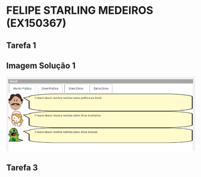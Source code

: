 # FELIPE STARLING MEDEIROS (EX150367)

## Tarefa 1

## Imagem Solução 1
![Imagem_Solucao_1](https://github.com/f-starling/component2learn/blob/master/labs/2021/04-messages/solucoes/f-starling/questao1.PNG)

## Tarefa 3

